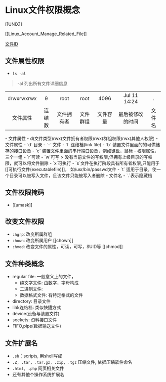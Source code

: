 # Linux文件权限概念

[[UNIX]]

[[Linux_Account_Manage_Related_File]]

[文件ID](Linux_File_ID.md)

## 文件属性权限

- `ls -al`
> -al 列出所有文件详细信息
<table>
    <tr align = "center">
        <td>drwxrwxrwx</td>
        <td>9</td>
        <td>root</td>
        <td>root</td>
        <td>4096</td>
        <td>Jul 11 14:24</td>
        <td>.</td>
    </tr>
    <tr align="center">
        <td>文件属性</td>
        <td>连结数</td>
        <td>文件拥有者</td>
        <td>文件群组</td>
        <td>文件容量</td>
        <td>最后被修改的时间</td>
        <td>文件名</td>
    </tr>
</table>
- 文件属性
   - d(文件类型)rwx(文件拥有者权限)rwx(群组权限)rwx(其他人权限)
   - 文件属性
     - `d` 目录
     - `-` 文件
     - `l` 连结档(link file)
     - `b` 装置文件里面的的可供储存的接口设备
     - `c` 装置文件里面的串行端口设备，例如键盘，鼠标
   - 权限属性，三个一组
     - `r`可读
     - `w`可写
     > 没有当前文件的写权限,但拥有上级目录的写权限，就可以将文件删除
     - `x`可执行
     - `s`文件在执行阶段具有所有者权限,只能用于[[可执行文件(executablefile)]]， 如/usr/bin/passwd文件
     - `t` 适用于目录，使一个目录可以被写入文件，且该文件只能被写入者删除
 - 文件名
   - `.`表示隐藏档
 
 
 ## 文件权限掩码
 
 - [[umask]]
 
 ## 改变文件权限
 
 - `chgrp`: 改变所属群组
 - `chown`: 改变所属用户 [[chown]]
 - `chmod`: 改变文件的属性，可读，可写，SUID等 [[chmod]]
 
 ## 文件种类概念
 
- regular file: 一般意义上的文件， 
  - 纯文字文件: 由数字，字母构成
  - 二进制文件: 
  - 数据格式文件: 有特定格式的文件
- directory: 目录文件
- link连结档: 类似快捷方式
- device(设备与装置文件)
- sockets: 资料接口文件
- FIFO,pipe(数据输送文件)

## 文件扩展名

- `.sh`：scripts, 用shell写成
- `.Z, .tar, .tar.gz, .zip, .tgz` 压缩文件, 依据压缩软件命名
- `.html, .php` 网页相关文件
- 还有其他个操作系统扩展名